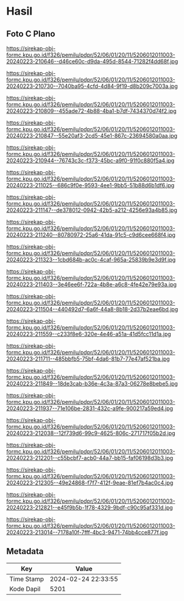 # Hasil

## Foto C Plano

https://sirekap-obj-formc.kpu.go.id/f326/pemilu/pdpr/52/06/01/20/11/5206012011003-20240223-210646--d46ce60c-d9da-495d-8544-71282f4dd68f.jpg

https://sirekap-obj-formc.kpu.go.id/f326/pemilu/pdpr/52/06/01/20/11/5206012011003-20240223-210730--7040ba95-4cfd-4d84-9f19-d8b209c7003a.jpg

https://sirekap-obj-formc.kpu.go.id/f326/pemilu/pdpr/52/06/01/20/11/5206012011003-20240223-210809--455ade72-4b88-4ba1-b7df-7434370d74f2.jpg

https://sirekap-obj-formc.kpu.go.id/f326/pemilu/pdpr/52/06/01/20/11/5206012011003-20240223-210847--55e20af3-2cd5-45e1-867c-23694580a0aa.jpg

https://sirekap-obj-formc.kpu.go.id/f326/pemilu/pdpr/52/06/01/20/11/5206012011003-20240223-210944--76743c3c-f373-45bc-a9f0-91f0c880f5a4.jpg

https://sirekap-obj-formc.kpu.go.id/f326/pemilu/pdpr/52/06/01/20/11/5206012011003-20240223-211025--686c9f0e-9593-4ee1-9bb5-51b88d6b1df6.jpg

https://sirekap-obj-formc.kpu.go.id/f326/pemilu/pdpr/52/06/01/20/11/5206012011003-20240223-211147--de378012-0942-42b5-a212-4256e93a4b85.jpg

https://sirekap-obj-formc.kpu.go.id/f326/pemilu/pdpr/52/06/01/20/11/5206012011003-20240223-211240--80780972-25a6-41da-91c5-c9d6cee668f4.jpg

https://sirekap-obj-formc.kpu.go.id/f326/pemilu/pdpr/52/06/01/20/11/5206012011003-20240223-211323--1cbd684b-ac0c-4caf-965a-25839b9e3d9f.jpg

https://sirekap-obj-formc.kpu.go.id/f326/pemilu/pdpr/52/06/01/20/11/5206012011003-20240223-211403--3e46ee6f-722a-4b8e-a6c8-4fe42e79e93a.jpg

https://sirekap-obj-formc.kpu.go.id/f326/pemilu/pdpr/52/06/01/20/11/5206012011003-20240223-211504--440492d7-6a6f-44a8-8b18-2d37b2eae6bd.jpg

https://sirekap-obj-formc.kpu.go.id/f326/pemilu/pdpr/52/06/01/20/11/5206012011003-20240223-211559--c233f8e6-320e-4e46-a51a-41d5fcc11d1a.jpg

https://sirekap-obj-formc.kpu.go.id/f326/pemilu/pdpr/52/06/01/20/11/5206012011003-20240223-211711--485bbfb5-75bf-4da6-81b7-77e47af521ba.jpg

https://sirekap-obj-formc.kpu.go.id/f326/pemilu/pdpr/52/06/01/20/11/5206012011003-20240223-211849--18de3cab-b36e-4c3a-87a3-06278e8bebe5.jpg

https://sirekap-obj-formc.kpu.go.id/f326/pemilu/pdpr/52/06/01/20/11/5206012011003-20240223-211937--71e106be-2831-432c-a9fe-900217a59ed4.jpg

https://sirekap-obj-formc.kpu.go.id/f326/pemilu/pdpr/52/06/01/20/11/5206012011003-20240223-212038--12f739d6-99c9-4625-806c-271717f05b2d.jpg

https://sirekap-obj-formc.kpu.go.id/f326/pemilu/pdpr/52/06/01/20/11/5206012011003-20240223-212201--c55bcbf7-acb0-44a7-bb15-faf06198d3b3.jpg

https://sirekap-obj-formc.kpu.go.id/f326/pemilu/pdpr/52/06/01/20/11/5206012011003-20240223-212305--49e24868-f7f7-412f-9eae-81ef7b4ac0c4.jpg

https://sirekap-obj-formc.kpu.go.id/f326/pemilu/pdpr/52/06/01/20/11/5206012011003-20240223-212821--e45f9b5b-1f78-4329-9bdf-c90c95af331d.jpg

https://sirekap-obj-formc.kpu.go.id/f326/pemilu/pdpr/52/06/01/20/11/5206012011003-20240223-213014--7178a10f-7fff-4bc3-9471-74bb4cce877f.jpg


## Metadata

| Key        | Value               |
| ---------- | ------------------- |
| Time Stamp | 2024-02-24 22:33:55 |
| Kode Dapil | 5201                |



